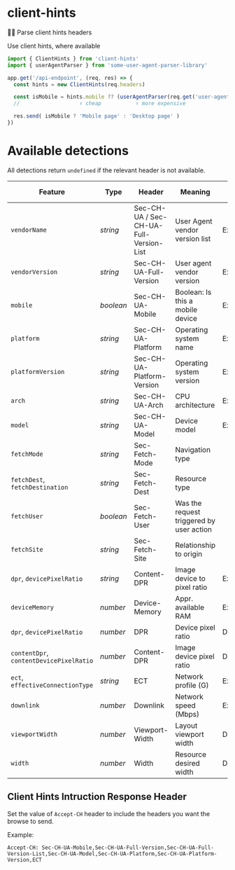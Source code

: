 # client-hints
🕵️‍♂️ Parse client hints headers

Use client hints, where available

```js
import { ClientHints } from 'client-hints'
import { userAgentParser } from 'some-user-agent-parser-library'

app.get('/api-endpoint', (req, res) => {
  const hints = new ClientHints(req.headers)

  const isMobile = hints.mobile ?? (userAgentParser(req.get('user-agent')).device?.type === 'mobile')
  //                   ↑ cheap           ↑ more expensive

  res.send( isMobile ? 'Mobile page' : 'Desktop page' )
})
```

# Available detections
All detections return `undefined` if the relevant header is not available.

| Feature | Type | Header | Meaning | Adoption level
| - | - | - | - | -
| `vendorName` | _string_ | Sec-CH-UA / Sec-CH-UA-Full-Version-List | User Agent vendor version list | Experimental
| `vendorVersion` | _string_ | Sec-CH-UA-Full-Version | User agent vendor version | Experimental
| `mobile` | _boolean_ | Sec-CH-UA-Mobile | Boolean: Is this a mobile device | Experimental
| `platform` | _string_ | Sec-CH-UA-Platform | Operating system name | Experimental
| `platformVersion` | _string_ | Sec-CH-UA-Platform-Version | Operating system version | Experimental
| `arch` | _string_ | Sec-CH-UA-Arch | CPU architecture | Experimental
| `model` | _string_ | Sec-CH-UA-Model | Device model | Experimental
| `fetchMode` | _string_ | Sec-Fetch-Mode | Navigation type |
| `fetchDest`, `fetchDestination` | _string_ | Sec-Fetch-Dest | Resource type |
| `fetchUser` | _boolean_ | Sec-Fetch-User | Was the request triggered by user action |
| `fetchSite` | _string_ | Sec-Fetch-Site | Relationship to origin |
| `dpr`, `devicePixelRatio` | _string_ | Content-DPR | Image device to pixel ratio | Experimental
| `deviceMemory` | _number_ | Device-Memory |  Appr. available RAM | Experimental
| `dpr`, `devicePixelRatio` | _number_ | DPR | Device pixel ratio | Deprecated
| `contentDpr`, `contentDevicePixelRatio` | _number_ | Content-DPR | Image device pixel ratio | Deprecated
| `ect`, `effectiveConnectionType` | _string_ | ECT | Network profile (G) | Experimental
| `downlink` | _number_ | Downlink | Network speed (Mbps) | Experimental
| `viewportWidth` | _number_ | Viewport-Width | Layout viewport width | Deprecated
| `width` | _number_ | Width | Resource desired width | Deprecated

## Client Hints Intruction Response Header
Set the value of `Accept-CH` header to include the headers you want the browse to send.

Example:
```
Accept-CH: Sec-CH-UA-Mobile,Sec-CH-UA-Full-Version,Sec-CH-UA-Full-Version-List,Sec-CH-UA-Model,Sec-CH-UA-Platform,Sec-CH-UA-Platform-Version,ECT
```
